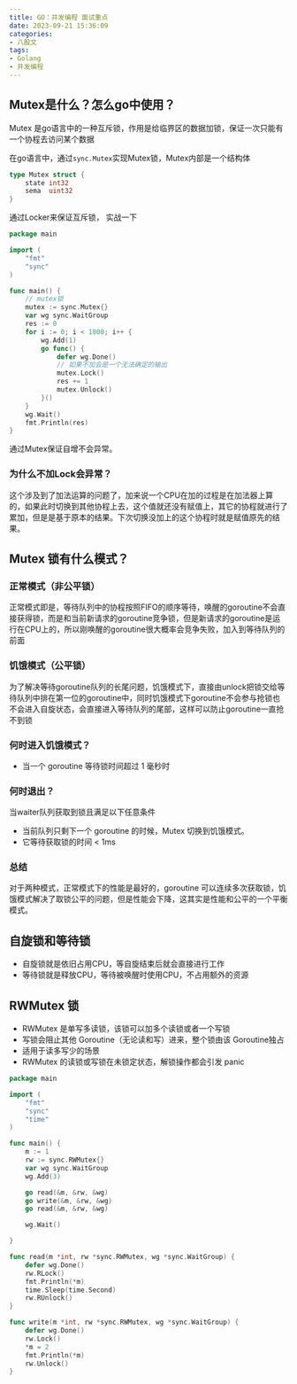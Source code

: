 ```yaml
---
title: GO：并发编程 面试重点
date: 2023-09-21 15:36:09
categories:
- 八股文
tags:
- Golang
- 并发编程
---
```


## Mutex是什么？怎么go中使用？

Mutex 是go语言中的一种互斥锁，作用是给临界区的数据加锁，保证一次只能有一个协程去访问某个数据

在go语言中，通过`sync.Mutex`实现Mutex锁，Mutex内部是一个结构体
```go
type Mutex struct {
	state int32
	sema  uint32
}
```
通过Locker来保证互斥锁， 实战一下

```go
package main

import (
	"fmt"
	"sync"
)

func main() {
	// mutex锁
	mutex := sync.Mutex{}
	var wg sync.WaitGroup
	res := 0
	for i := 0; i < 1000; i++ {
		wg.Add(1)
		go func() {
			defer wg.Done()
			// 如果不加会是一个无法确定的输出
			mutex.Lock()
			res += 1
			mutex.Unlock()
		}()
	}
	wg.Wait()
	fmt.Println(res)
}

```
通过Mutex保证自增不会异常。

### 为什么不加Lock会异常？

这个涉及到了加法运算的问题了，加来说一个CPU在加的过程是在加法器上算的，如果此时切换到其他协程上去，这个值就还没有赋值上，其它的协程就进行了累加，但是是基于原本的结果。下次切换没加上的这个协程时就是赋值原先的结果。

## Mutex 锁有什么模式？

### 正常模式（非公平锁）

正常模式即是，等待队列中的协程按照FIFO的顺序等待，唤醒的goroutine不会直接获得锁，而是和当前新请求的goroutine竞争锁，但是新请求的goroutine是运行在CPU上的，所以刚唤醒的goroutine很大概率会竞争失败，加入到等待队列的前面

### 饥饿模式（公平锁）

为了解决等待goroutine队列的长尾问题，饥饿模式下，直接由unlock把锁交给等待队列中排在第一位的goroutine中，同时饥饿模式下goroutine不会参与抢锁也不会进入自旋状态，会直接进入等待队列的尾部，这样可以防止goroutine一直抢不到锁

### 何时进入饥饿模式？

- 当一个 goroutine 等待锁时间超过 1 毫秒时

### 何时退出？

当waiter队列获取到锁且满足以下任意条件

- 当前队列只剩下一个 goroutine 的时候，Mutex 切换到饥饿模式。
- 它等待获取锁的时间 < 1ms


### 总结

对于两种模式，正常模式下的性能是最好的，goroutine 可以连续多次获取锁，饥饿模式解决了取锁公平的问题，但是性能会下降，这其实是性能和公平的一个平衡模式。

## 自旋锁和等待锁

- 自旋锁就是依旧占用CPU，等自旋结束后就会直接进行工作
- 等待锁就是释放CPU，等待被唤醒时使用CPU，不占用额外的资源


## RWMutex 锁

- RWMutex 是单写多读锁，该锁可以加多个读锁或者一个写锁
- 写锁会阻止其他 Goroutine（无论读和写）进来，整个锁由该 Goroutine独占
- 适用于读多写少的场景
- RWMutex 的读锁或写锁在未锁定状态，解锁操作都会引发 panic

```go
package main

import (
	"fmt"
	"sync"
	"time"
)

func main() {
	m := 1
	rw := sync.RWMutex{}
	var wg sync.WaitGroup
	wg.Add(3)

	go read(&m, &rw, &wg)
	go write(&m, &rw, &wg)
	go read(&m, &rw, &wg)

	wg.Wait()

}

func read(m *int, rw *sync.RWMutex, wg *sync.WaitGroup) {
	defer wg.Done()
	rw.RLock()
	fmt.Println(*m)
	time.Sleep(time.Second)
	rw.RUnlock()
}

func write(m *int, rw *sync.RWMutex, wg *sync.WaitGroup) {
	defer wg.Done()
	rw.Lock()
	*m = 2
	fmt.Println(*m)
	rw.Unlock()
}

```